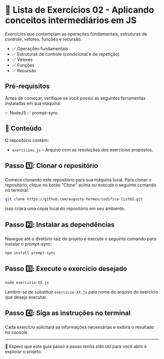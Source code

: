 # 🚀 Lista de Exercícios 02 - Aplicando conceitos intermediários em JS

Exercícios que contemplam as operações fundamentais, estruturas de controle, vetores, funções e recursão.

- ✅ Operações fundamentais  
- ✅ Estruturas de controle (condicional e de repetição)  
- ✅ Vetores  
- ✅ Funções  
- ✅ Recursão

## Pré-requisitos

Antes de começar, verifique se você possui as seguintes ferramentas instaladas em sua máquina:

✅ NodeJS
✅ prompt-sync

## 📂 Conteúdo

O repositório contém:

- `exercicios.js` – Arquivo com as resoluções dos exercícios propostos.

## Passo 1️⃣: Clonar o repositório

Comece clonando este repositório para sua máquina local. Para clonar o repositório, clique no botão "Clone" acima ou execute o seguinte comando no terminal:

```bash
git clone https://github.com/augusto-hermes/codifica-list02.git
```

Isso criará uma cópia local do repositório em seu ambiente.

## Passo 2️⃣: Instalar as dependências

Navegue até o diretório raiz do projeto e execute o seguinte comando para instalar o prompt-sync:

```bash
npm install prompt-sync
```

## Passo 3️⃣: Execute o exercício desejado

```bash
node exercicio-XX.js
```

Lembre-se de substituir `exercicio-XX.js` pelo nome do arquivo do exercício que deseja executar.

## Passo 4️⃣: Siga as instruções no terminal

Cada exercício solicitará as informações necessárias e exibirá o resultado no console.

---

🎉 Espero que este guia passo a passo tenha sido útil para você abrir e explorar o projeto.
